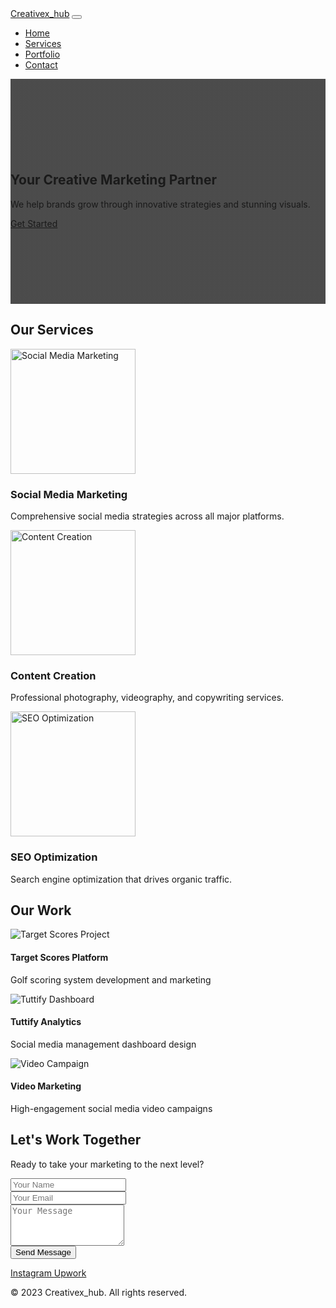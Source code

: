 <!DOCTYPE html>
<html lang="en">
<head>
  <meta charset="UTF-8">
  <meta name="viewport" content="width=device-width, initial-scale=1.0">
  <title>Creativex_hub - Marketing Agency</title>
  <link href="https://cdn.jsdelivr.net/npm/bootstrap@5.3.0/dist/css/bootstrap.min.css" rel="stylesheet">
  <style>
    .hero-section {
      background: linear-gradient(rgba(0,0,0,0.7), rgba(0,0,0,0.7)), 
                  url('images/hero-bg.jpg') center/cover;
      padding: 120px 0;
    }
    .service-img {
      height: 200px;
      object-fit: cover;
    }
    .portfolio-card {
      transition: transform 0.3s;
    }
    .portfolio-card:hover {
      transform: translateY(-5px);
    }
  </style>
</head>
<body>
  <!-- Navbar -->
  <nav class="navbar navbar-expand-lg navbar-dark bg-dark fixed-top">
    <div class="container">
      <a class="navbar-brand" href="#">Creativex_hub</a>
      <button class="navbar-toggler" type="button" data-bs-toggle="collapse" data-bs-target="#navbarNav">
        <span class="navbar-toggler-icon"></span>
      </button>
      <div class="collapse navbar-collapse" id="navbarNav">
        <ul class="navbar-nav ms-auto">
          <li class="nav-item"><a class="nav-link" href="#home">Home</a></li>
          <li class="nav-item"><a class="nav-link" href="#services">Services</a></li>
          <li class="nav-item"><a class="nav-link" href="#portfolio">Portfolio</a></li>
          <li class="nav-item"><a class="nav-link" href="#contact">Contact</a></li>
        </ul>
      </div>
    </div>
  </nav>

  <!-- Hero Section -->
  <section id="home" class="hero-section text-white">
    <div class="container text-center">
      <h1 class="display-4 mb-4">Your Creative Marketing Partner</h1>
      <p class="lead mb-4">We help brands grow through innovative strategies and stunning visuals.</p>
      <a href="#contact" class="btn btn-primary btn-lg px-5">Get Started</a>
    </div>
  </section>

  <!-- Services Section -->
  <section id="services" class="py-5">
    <div class="container">
      <h2 class="text-center mb-5">Our Services</h2>
      <div class="row g-4">
        <div class="col-md-4">
          <div class="card h-100 border-0 shadow">
            <img src="images/social-media.jpg" class="card-img-top service-img" alt="Social Media Marketing">
            <div class="card-body text-center">
              <h3>Social Media Marketing</h3>
              <p>Comprehensive social media strategies across all major platforms.</p>
            </div>
          </div>
        </div>
        <div class="col-md-4">
          <div class="card h-100 border-0 shadow">
            <img src="images/content-creation.jpg" class="card-img-top service-img" alt="Content Creation">
            <div class="card-body text-center">
              <h3>Content Creation</h3>
              <p>Professional photography, videography, and copywriting services.</p>
            </div>
          </div>
        </div>
        <div class="col-md-4">
          <div class="card h-100 border-0 shadow">
            <img src="images/seo.jpg" class="card-img-top service-img" alt="SEO Optimization">
            <div class="card-body text-center">
              <h3>SEO Optimization</h3>
              <p>Search engine optimization that drives organic traffic.</p>
            </div>
          </div>
        </div>
        <!-- Add more service cards following the same pattern -->
      </div>
    </div>
  </section>

  <!-- Portfolio Section -->
  <section id="portfolio" class="py-5 bg-light">
    <div class="container">
      <h2 class="text-center mb-5">Our Work</h2>
      <div class="row g-4">
        <div class="col-md-4">
          <div class="card portfolio-card h-100 shadow">
            <img src="images/target-scores-project.jpg" class="card-img-top" alt="Target Scores Project">
            <div class="card-body">
              <h4>Target Scores Platform</h4>
              <p>Golf scoring system development and marketing</p>
            </div>
          </div>
        </div>
        <div class="col-md-4">
          <div class="card portfolio-card h-100 shadow">
            <img src="images/tuttify-dashboard.jpg" class="card-img-top" alt="Tuttify Dashboard">
            <div class="card-body">
              <h4>Tuttify Analytics</h4>
              <p>Social media management dashboard design</p>
            </div>
          </div>
        </div>
        <div class="col-md-4">
          <div class="card portfolio-card h-100 shadow">
            <img src="images/video-campaign.jpg" class="card-img-top" alt="Video Campaign">
            <div class="card-body">
              <h4>Video Marketing</h4>
              <p>High-engagement social media video campaigns</p>
            </div>
          </div>
        </div>
      </div>
    </div>
  </section>

  <!-- Contact Section -->
  <section id="contact" class="py-5">
    <div class="container">
      <div class="text-center mb-5">
        <h2>Let's Work Together</h2>
        <p class="lead">Ready to take your marketing to the next level?</p>
      </div>
      <div class="row justify-content-center">
        <div class="col-md-6">
          <form>
            <div class="mb-3">
              <input type="text" class="form-control" placeholder="Your Name">
            </div>
            <div class="mb-3">
              <input type="email" class="form-control" placeholder="Your Email">
            </div>
            <div class="mb-3">
              <textarea class="form-control" rows="4" placeholder="Your Message"></textarea>
            </div>
            <button type="submit" class="btn btn-primary w-100">Send Message</button>
          </form>
        </div>
      </div>
    </div>
  </section>

  <footer class="bg-dark text-white py-4">
    <div class="container text-center">
      <div class="mb-3">
        <a href="https://instagram.com/Creativex_hub" target="_blank" class="text-white me-3">
          <i class="bi bi-instagram"></i> Instagram
        </a>
        <a href="https://upwork.com" target="_blank" class="text-white">
          <i class="bi bi-briefcase"></i> Upwork
        </a>
      </div>
      <p>&copy; 2023 Creativex_hub. All rights reserved.</p>
    </div>
  </footer>

  <script src="https://cdn.jsdelivr.net/npm/bootstrap@5.3.0/dist/js/bootstrap.bundle.min.js"></script>
</body>
</html>